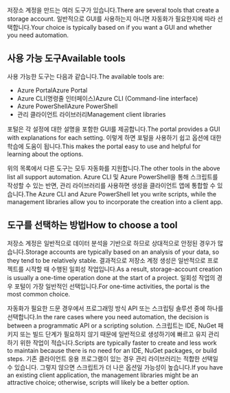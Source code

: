 <span data-ttu-id="fc1ba-101">저장소 계정을 만드는 여러 도구가 있습니다.</span><span class="sxs-lookup"><span data-stu-id="fc1ba-101">There are several tools that create a storage account.</span></span> <span data-ttu-id="fc1ba-102">일반적으로 GUI를 사용하는지 아니면 자동화가 필요한지에 따라 선택합니다.</span><span class="sxs-lookup"><span data-stu-id="fc1ba-102">Your choice is typically based on if you want a GUI and whether you need automation.</span></span>

## <a name="available-tools"></a><span data-ttu-id="fc1ba-103">사용 가능 도구</span><span class="sxs-lookup"><span data-stu-id="fc1ba-103">Available tools</span></span>

<span data-ttu-id="fc1ba-104">사용 가능한 도구는 다음과 같습니다.</span><span class="sxs-lookup"><span data-stu-id="fc1ba-104">The available tools are:</span></span>

- <span data-ttu-id="fc1ba-105">Azure Portal</span><span class="sxs-lookup"><span data-stu-id="fc1ba-105">Azure Portal</span></span>
- <span data-ttu-id="fc1ba-106">Azure CLI(명령줄 인터페이스)</span><span class="sxs-lookup"><span data-stu-id="fc1ba-106">Azure CLI (Command-line interface)</span></span>
- <span data-ttu-id="fc1ba-107">Azure PowerShell</span><span class="sxs-lookup"><span data-stu-id="fc1ba-107">Azure PowerShell</span></span>
- <span data-ttu-id="fc1ba-108">관리 클라이언트 라이브러리</span><span class="sxs-lookup"><span data-stu-id="fc1ba-108">Management client libraries</span></span>

<span data-ttu-id="fc1ba-109">포털은 각 설정에 대한 설명을 포함한 GUI를 제공합니다.</span><span class="sxs-lookup"><span data-stu-id="fc1ba-109">The portal provides a GUI with explanations for each setting.</span></span> <span data-ttu-id="fc1ba-110">이렇게 하면 포털을 사용하기 쉽고 옵션에 대한 학습에 도움이 됩니다.</span><span class="sxs-lookup"><span data-stu-id="fc1ba-110">This makes the portal easy to use and helpful for learning about the options.</span></span>

<span data-ttu-id="fc1ba-111">위의 목록에서 다른 도구는 모두 자동화를 지원합니다.</span><span class="sxs-lookup"><span data-stu-id="fc1ba-111">The other tools in the above list all support automation.</span></span> <span data-ttu-id="fc1ba-112">Azure CLI 및 Azure PowerShell을 통해 스크립트를 작성할 수 있는 반면, 관리 라이브러리를 사용하면 생성을 클라이언트 앱에 통합할 수 있습니다.</span><span class="sxs-lookup"><span data-stu-id="fc1ba-112">The Azure CLI and Azure PowerShell let you write scripts, while the management libraries allow you to incorporate the creation into a client app.</span></span>

## <a name="how-to-choose-a-tool"></a><span data-ttu-id="fc1ba-113">도구를 선택하는 방법</span><span class="sxs-lookup"><span data-stu-id="fc1ba-113">How to choose a tool</span></span>

<span data-ttu-id="fc1ba-114">저장소 계정은 일반적으로 데이터 분석을 기반으로 하므로 상대적으로 안정된 경우가 많습니다.</span><span class="sxs-lookup"><span data-stu-id="fc1ba-114">Storage accounts are typically based on an analysis of your data, so they tend to be relatively stable.</span></span> <span data-ttu-id="fc1ba-115">결과적으로 저장소 계정 생성은 일반적으로 프로젝트를 시작할 때 수행된 일회성 작업입니다.</span><span class="sxs-lookup"><span data-stu-id="fc1ba-115">As a result, storage-account creation is usually a one-time operation done at the start of a project.</span></span> <span data-ttu-id="fc1ba-116">일회성 작업의 경우 포털이 가장 일반적인 선택입니다.</span><span class="sxs-lookup"><span data-stu-id="fc1ba-116">For one-time activities, the portal is the most common choice.</span></span>

<span data-ttu-id="fc1ba-117">자동화가 필요한 드문 경우에서 프로그래밍 방식 API 또는 스크립팅 솔루션 중에 하나를 선택합니다.</span><span class="sxs-lookup"><span data-stu-id="fc1ba-117">In the rare cases where you need automation, the decision is between a programmatic API or a scripting solution.</span></span> <span data-ttu-id="fc1ba-118">스크립트는 IDE, NuGet 패키지 또는 빌드 단계가 필요하지 않기 때문에 일반적으로 생성하기에 빠르고 유지 관리하기 위한 작업이 적습니다.</span><span class="sxs-lookup"><span data-stu-id="fc1ba-118">Scripts are typically faster to create and less work to maintain because there is no need for an IDE, NuGet packages, or build steps.</span></span> <span data-ttu-id="fc1ba-119">기존 클라이언트 응용 프로그램이 있는 경우 관리 라이브러리는 적합한 선택일 수 있습니다. 그렇지 않으면 스크립트가 더 나은 옵션일 가능성이 높습니다.</span><span class="sxs-lookup"><span data-stu-id="fc1ba-119">If you have an existing client application, the management libraries might be an attractive choice; otherwise, scripts will likely be a better option.</span></span>